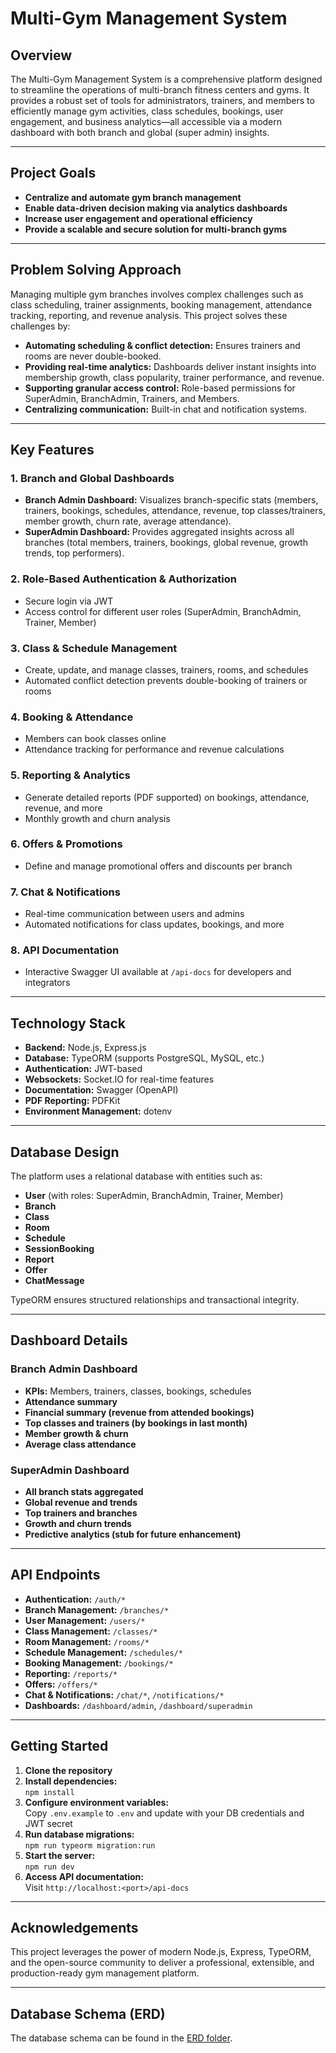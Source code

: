 # Multi-Gym Management System

## Overview

The Multi-Gym Management System is a comprehensive platform designed to streamline the operations of multi-branch fitness centers and gyms. It provides a robust set of tools for administrators, trainers, and members to efficiently manage gym activities, class schedules, bookings, user engagement, and business analytics—all accessible via a modern dashboard with both branch and global (super admin) insights.

---

## Project Goals

- **Centralize and automate gym branch management**
- **Enable data-driven decision making via analytics dashboards**
- **Increase user engagement and operational efficiency**
- **Provide a scalable and secure solution for multi-branch gyms**

---

## Problem Solving Approach

Managing multiple gym branches involves complex challenges such as class scheduling, trainer assignments, booking management, attendance tracking, reporting, and revenue analysis. This project solves these challenges by:

- **Automating scheduling & conflict detection:** Ensures trainers and rooms are never double-booked.
- **Providing real-time analytics:** Dashboards deliver instant insights into membership growth, class popularity, trainer performance, and revenue.
- **Supporting granular access control:** Role-based permissions for SuperAdmin, BranchAdmin, Trainers, and Members.
- **Centralizing communication:** Built-in chat and notification systems.

---

## Key Features

### 1. **Branch and Global Dashboards**
- **Branch Admin Dashboard:** Visualizes branch-specific stats (members, trainers, bookings, schedules, attendance, revenue, top classes/trainers, member growth, churn rate, average attendance).
- **SuperAdmin Dashboard:** Provides aggregated insights across all branches (total members, trainers, bookings, global revenue, growth trends, top performers).

### 2. **Role-Based Authentication & Authorization**
- Secure login via JWT
- Access control for different user roles (SuperAdmin, BranchAdmin, Trainer, Member)

### 3. **Class & Schedule Management**
- Create, update, and manage classes, trainers, rooms, and schedules
- Automated conflict detection prevents double-booking of trainers or rooms

### 4. **Booking & Attendance**
- Members can book classes online
- Attendance tracking for performance and revenue calculations

### 5. **Reporting & Analytics**
- Generate detailed reports (PDF supported) on bookings, attendance, revenue, and more
- Monthly growth and churn analysis

### 6. **Offers & Promotions**
- Define and manage promotional offers and discounts per branch

### 7. **Chat & Notifications**
- Real-time communication between users and admins
- Automated notifications for class updates, bookings, and more

### 8. **API Documentation**
- Interactive Swagger UI available at `/api-docs` for developers and integrators

---

## Technology Stack

- **Backend:** Node.js, Express.js
- **Database:** TypeORM (supports PostgreSQL, MySQL, etc.)
- **Authentication:** JWT-based
- **Websockets:** Socket.IO for real-time features
- **Documentation:** Swagger (OpenAPI)
- **PDF Reporting:** PDFKit
- **Environment Management:** dotenv

---

## Database Design

The platform uses a relational database with entities such as:
- **User** (with roles: SuperAdmin, BranchAdmin, Trainer, Member)
- **Branch**
- **Class**
- **Room**
- **Schedule**
- **SessionBooking**
- **Report**
- **Offer**
- **ChatMessage**

TypeORM ensures structured relationships and transactional integrity.

---

## Dashboard Details

### Branch Admin Dashboard
- **KPIs:** Members, trainers, classes, bookings, schedules
- **Attendance summary**
- **Financial summary (revenue from attended bookings)**
- **Top classes and trainers (by bookings in last month)**
- **Member growth & churn**
- **Average class attendance**

### SuperAdmin Dashboard
- **All branch stats aggregated**
- **Global revenue and trends**
- **Top trainers and branches**
- **Growth and churn trends**
- **Predictive analytics (stub for future enhancement)**

---

## API Endpoints

- **Authentication:** `/auth/*`
- **Branch Management:** `/branches/*`
- **User Management:** `/users/*`
- **Class Management:** `/classes/*`
- **Room Management:** `/rooms/*`
- **Schedule Management:** `/schedules/*`
- **Booking Management:** `/bookings/*`
- **Reporting:** `/reports/*`
- **Offers:** `/offers/*`
- **Chat & Notifications:** `/chat/*`, `/notifications/*`
- **Dashboards:** `/dashboard/admin`, `/dashboard/superadmin`

---

## Getting Started

1. **Clone the repository**
2. **Install dependencies:**  
   `npm install`
3. **Configure environment variables:**  
   Copy `.env.example` to `.env` and update with your DB credentials and JWT secret
4. **Run database migrations:**  
   `npm run typeorm migration:run`
5. **Start the server:**  
   `npm run dev`
6. **Access API documentation:**  
   Visit `http://localhost:<port>/api-docs`

---

## Acknowledgements

This project leverages the power of modern Node.js, Express, TypeORM, and the open-source community to deliver a professional, extensible, and production-ready gym management platform.

---

## Database Schema (ERD)

The database schema can be found in the [ERD folder](ERD/).

